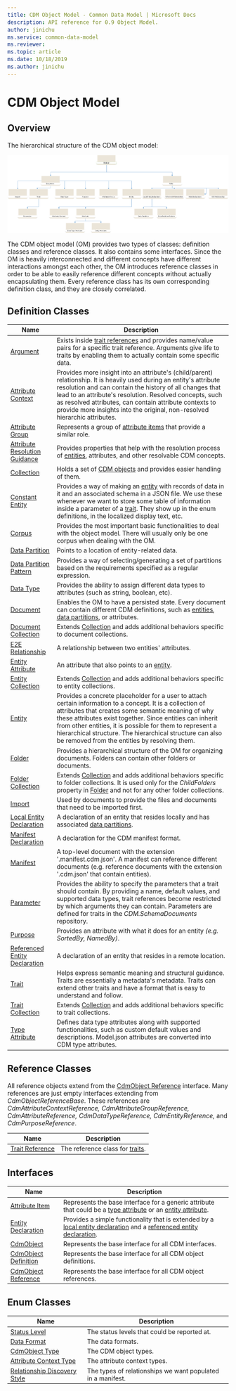```yaml
---
title: CDM Object Model - Common Data Model | Microsoft Docs
description: API reference for 0.9 Object Model.
author: jinichu
ms.service: common-data-model
ms.reviewer: 
ms.topic: article
ms.date: 10/18/2019
ms.author: jinichu
---
```


# CDM Object Model

## Overview

The hierarchical structure of the CDM object model:

![OM Hierarchy](omhierarchy.png)

The CDM object model (OM) provides two types of classes: definition classes and reference classes. It also contains some interfaces. Since the OM is heavily interconnected and different concepts have different interactions amongst each other, the OM introduces reference classes in order to be able to easily reference different concepts without actually encapsulating them. Every reference class has its own corresponding definition class, and they are closely correlated. 

## Definition Classes

|Name|Description|
|---|---|
|[Argument](argument.md)|Exists inside [trait references](traitreference.md) and provides name/value pairs for a specific trait reference. Arguments give life to traits by enabling them to actually contain some specific data.|
|[Attribute Context](attributecontext.md)|Provides more insight into an attribute's (child/parent) relationship. It is heavily used during an entity's attribute resolution and can contain the history of all changes that lead to an attribute's resolution. Resolved concepts, such as resolved attributes, can contain attribute contexts to provide more insights into the original, non-resolved hierarchic attributes.|
|[Attribute Group](attributegroup.md)|Represents a group of [attribute items](attributeitem.md) that provide a similar role.|
|[Attribute Resolution Guidance](attributeresolutionguidance.md)|Provides properties that help with the resolution process of [entities](entity.md), attributes, and other resolvable CDM concepts.|
|[Collection](collection.md)|Holds a set of [CDM objects](cdmobject.md) and provides easier handling of them.|
|[Constant Entity](constantentity.md)|Provides a way of making an [entity](entity.md) with records of data in it and an associated schema in a JSON file. We use these whenever we want to store some table of information inside a parameter of a [trait](trait.md). They show up in the enum definitions, in the localized display text, etc.|
|[Corpus](corpus.md)|Provides the most important basic functionalities to deal with the object model. There will usually only be one corpus when dealing with the OM.|
|[Data Partition](datapartition.md)|Points to a location of entity-related data.|
|[Data Partition Pattern](datapartitionpattern.md)|Provides a way of selecting/generating a set of partitions based on the requirements specified as a regular expression.|
|[Data Type](datatype.md)|Provides the ability to assign different data types to attributes (such as string, boolean, etc).|
|[Document](document.md)|Enables the OM to have a persisted state. Every document can contain different CDM definitions, such as [entities](entity.md), [data partitions](datapartition.md), or attributes.|
|[Document Collection](documentcollection.md)|Extends [Collection](collection.md) and adds additional behaviors specific to document collections.|
|[E2E Relationship](e2erelationship.md)|A relationship between two entities' attributes.|
|[Entity Attribute](entityattribute.md)|An attribute that also points to an [entity](entity.md).|
|[Entity Collection](entitycollection.md)|Extends [Collection](collection.md) and adds additional behaviors specific to entity collections.|
|[Entity](entity.md)|Provides a concrete placeholder for a user to attach certain information to a concept. It is a collection of attributes that creates some semantic meaning of why these attributes exist together. Since entities can inherit from other entities, it is possible for them to represent a hierarchical structure. The hierarchical structure can also be removed from the entities by resolving them.|
|[Folder](folder.md)|Provides a hierarchical structure of the OM for organizing documents. Folders can contain other folders or documents.|
|[Folder Collection](foldercollection.md)|Extends [Collection](collection.md) and adds additional behaviors specific to folder collections. It is used only for the *ChildFolders* property in [Folder](folder.md) and not for any other folder collections.|
|[Import](import.md)|Used by documents to provide the files and documents that need to be imported first.|
|[Local Entity Declaration](localentitydeclaration.md)|A declaration of an entity that resides locally and has associated [data partitions](datapartition.md).|
|[Manifest Declaration](manifestdeclaration.md)|A declaration for the CDM manifest format.|
|[Manifest](manifest.md)|A top-level document with the extension '.manifest.cdm.json'. A manifest can reference different documents (e.g. reference documents with the extension '.cdm.json' that contain entities).|
|[Parameter](parameter.md)|Provides the ability to specify the parameters that a trait should contain. By providing a name, default values, and supported data types, trait references become restricted by which arguments they can contain. Parameters are defined for traits in the *CDM.SchemaDocuments* repository.|
|[Purpose](purpose.md)|Provides an attribute with what it does for an entity *(e.g. SortedBy, NamedBy)*.|
|[Referenced Entity Declaration](referencedentitydeclaration.md)|A declaration of an entity that resides in a remote location.|
|[Trait](trait.md)|Helps express semantic meaning and structural guidance. Traits are essentially a metadata's metadata. Traits can extend other traits and have a format that is easy to understand and follow.|
|[Trait Collection](traitcollection.md)|Extends [Collection](collection.md) and adds additional behaviors specific to trait collections.|
|[Type Attribute](typeattribute.md)|Defines data type attributes along with supported functionalities, such as custom default values and descriptions. Model.json attributes are converted into CDM type attributes.|
 

## Reference Classes

All reference objects extend from the [CdmObject Reference](cdmobjectreference.md) interface. Many references are just empty interfaces extending from *CdmObjectReferenceBase*. These references are *CdmAttributeContextReference, CdmAttributeGroupReference, CdmAttributeReference, CdmDataTypeReference, CdmEntityReference,* and *CdmPurposeReference*.

|Name|Description|
|---|---|
|[Trait Reference](traitreference.md)|The reference class for [traits](trait.md).|


## Interfaces
|Name|Description|
|---|---|
|[Attribute Item](attributeitem.md)|Represents the base interface for a generic attribute that could be a [type attribute](typeattribute.md) or an [entity attribute](entityattribute.md).|
|[Entity Declaration](entitydeclaration.md)|Provides a simple functionality that is extended by a [local entity declaration](localentitydeclaration.md) and a [referenced entity declaration](referencedentitydeclaration.md).|
|[CdmObject](cdmobject.md)|Represents the base interface for all CDM interfaces.|
|[CdmObject Definition](cdmobjectdefinition.md)|Represents the base interface for all CDM object definitions.|
|[CdmObject Reference](cdmobjectreference.md)|Represents the base interface for all CDM object references.|

## Enum Classes
|Name|Description|
|---|---|
|[Status Level](statuslevel.md)|The status levels that could be reported at.|
|[Data Format](dataformat.md)|The data formats.|
|[CdmObject Type](objecttype.md)|The CDM object types.|
|[Attribute Context Type](attributecontexttype.md)|The attribute context types.|
|[Relationship Discovery Style](relationshipdiscoverystyle.md)|The types of relationships we want populated in a manifest.|